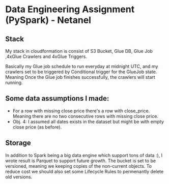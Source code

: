 # Data Engineering Assignment (PySpark) - Netanel

## Stack
My stack in cloudformation is consist of S3 Bucket, Glue DB, Glue Job ,4xGlue Crawlers and 4xGlue Triggers.

Basically my Glue job schedule to run everyday at midnight UTC, and my crawlers set to be triggered by Conditional trigger for the GlueJob state. Meaning Once the Glue job finishes successfully, the crawlers will start running.

## Some data assumptions I made:
- For a row with missing close price there's a row with close_price.
  Meaning there are no two consecutive rows with missing close price.
- Obj. 4: I assumed all dates exists in the dataset but might be with empty close price (as before).

## Storage
In addition to Spark being a big data engine which support tons of data :), 
I wrote result is Parquet to support future growth.
The bucket is set to be versioned, meaning we keeping copies of the non-current objects.
To reduce cost we should also set some Lifecycle Rules to permenantly delete old versions.



